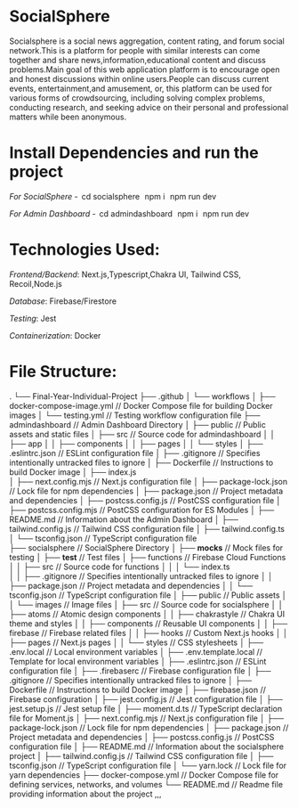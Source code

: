 # SocialSphere

Socialsphere is a social news aggregation, content rating, and forum social network.This is a platform for people with similar interests can come together and share news,information,educational content and discuss problems.Main goal of this web application platform is to encourage open and honest discussions within online users.People can discuss current events, entertainment,and amusement, or, this platform can be used for various forms of crowdsourcing, including solving complex problems, conducting research, and seeking advice on their personal and professional matters while been anonymous.


# Install Dependencies and run the project

*For SocialSphere* - ⁠ cd socialsphere ⁠ ⁠ npm i ⁠ ⁠ npm run dev⁠

*For Admin Dashboard* - ⁠ cd admindashboard ⁠ ⁠ npm i ⁠ ⁠ npm run dev ⁠


# Technologies Used:

*Frontend/Backend*: Next.js,Typescript,Chakra UI, Tailwind CSS, Recoil,Node.js

*Database*: Firebase/Firestore

*Testing*: Jest

*Containerization*: Docker



# File Structure:

.
└── Final-Year-Individual-Project
    ├── .github
    │   └── workflows
    │       ├── docker-compose-image.yml               // Docker Compose file for building Docker images
    │       └── testing.yml                            // Testing workflow configuration file
    ├── admindashboard                                 // Admin Dashboard Directory
    │   ├── public                                     // Public assets and static files
    │   ├── src                                        // Source code for admindashboard
    │   │    ├── app
    │   │    ├── components
    │   │    ├── pages 
    │   │    └── styles
    │   ├── .eslintrc.json                             // ESLint configuration file
    │   ├── .gitignore                                 // Specifies intentionally untracked files to ignore
    │   ├── Dockerfile                                 // Instructions to build Docker image
    │   ├── index.js                                   
    │   ├── next.config.mjs                            // Next.js configuration file
    │   ├── package-lock.json                          // Lock file for npm dependencies
    │   ├── package.json                               // Project metadata and dependencies
    │   ├── postcss.config.js                          // PostCSS configuration file
    │   ├── postcss.config.mjs                         // PostCSS configuration for ES Modules
    │   ├── README.md                                  // Information about the Admin Dashboard
    │   ├── tailwind.config.js                         // Tailwind CSS configuration file
    │   ├── tailwind.config.ts                         
    │   └── tsconfig.json                              // TypeScript configuration file         
    ├── socialsphere                                   // SocialSphere Directory
    │   ├── __mocks__                                  // Mock files for testing
    │   ├── __test__                                   // Test files
    │   ├── functions                                  // Firebase Cloud Functions
    │   │    ├── src                                   // Source code for functions
    │   │    │    └── index.ts                        
    │   │    ├── .gitignore                            // Specifies intentionally untracked files to ignore
    │   │    ├── package.json                          // Project metadata and dependencies
    │   │    └── tsconfig.json                         // TypeScript configuration file
    │   ├── public                                     // Public assets
    │   │      └── images                              // Image files
    │   ├── src                                        // Source code for socialsphere
    │   │    ├── atoms                                 // Atomic design components
    │   │    ├── chakrastyle                           // Chakra UI theme and styles
    │   │    ├── components                            // Reusable UI components
    │   │    ├── firebase                              // Firebase related files
    │   │    ├── hooks                                 // Custom Next.js hooks
    │   │    ├── pages                                 // Next.js pages
    │   │    └── styles                                // CSS stylesheets
    │   ├── .env.local                                 // Local environment variables
    │   ├── .env.template.local                        // Template for local environment variables
    │   ├── .eslintrc.json                             // ESLint configuration file
    │   ├── .firebaserc                                // Firebase configuration file
    │   ├── .gitignore                                 // Specifies intentionally untracked files to ignore
    │   ├── Dockerfile                                 // Instructions to build Docker image
    │   ├── firebase.json                              // Firebase configuration
    │   ├── jest.config.js                             // Jest configuration file
    │   ├── jest.setup.js                              // Jest setup file
    │   ├── moment.d.ts                                // TypeScript declaration file for Moment.js
    │   ├── next.config.mjs                            // Next.js configuration file
    │   ├── package-lock.json                          // Lock file for npm dependencies
    │   ├── package.json                               // Project metadata and dependencies
    │   ├── postcss.config.js                          // PostCSS configuration file
    │   ├── README.md                                  // Information about the socialsphere project
    │   ├── tailwind.config.js                         // Tailwind CSS configuration file
    │   ├── tsconfig.json                              // TypeScript configuration file
    │   └── yarn.lock                                  // Lock file for yarn dependencies
    ├── docker-compose.yml                             // Docker Compose file for defining services, networks, and volumes
    └── README.md                                      // Readme file providing information about the project
   ,,, 
